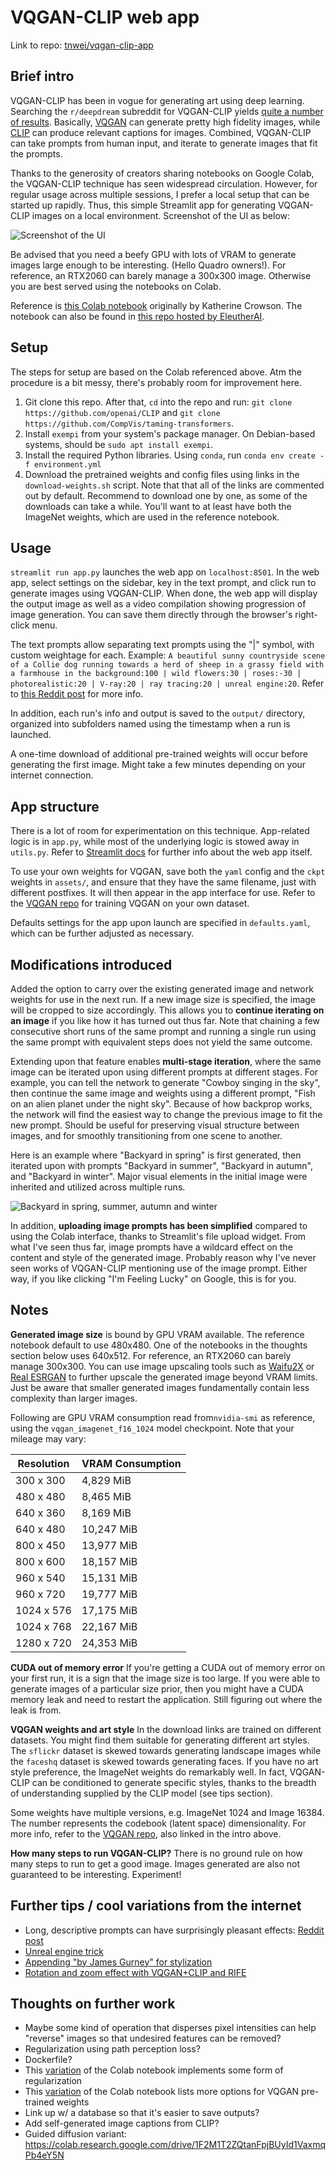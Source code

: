 # VQGAN-CLIP web app

Link to repo: [tnwei/vqgan-clip-app](https://github.com/tnwei/vqgan-clip-app)

## Brief intro

VQGAN-CLIP has been in vogue for generating art using deep learning. Searching the `r/deepdream` subreddit for VQGAN-CLIP yields [quite a number of results](https://www.reddit.com/r/deepdream/search?q=vqgan+clip&restrict_sr=on). Basically, [VQGAN](https://github.com/CompVis/taming-transformers) can generate pretty high fidelity images, while [CLIP](https://github.com/openai/CLIP) can produce relevant captions for images. Combined, VQGAN-CLIP can take prompts from human input, and iterate to generate images that fit the prompts.

Thanks to the generosity of creators sharing notebooks on Google Colab, the VQGAN-CLIP technique has seen widespread circulation. However, for regular usage across multiple sessions, I prefer a local setup that can be started up rapidly. Thus, this simple Streamlit app for generating VQGAN-CLIP images on a local environment. Screenshot of the UI as below:

![Screenshot of the UI](docs/ui.jpeg)

Be advised that you need a beefy GPU with lots of VRAM to generate images large enough to be interesting. (Hello Quadro owners!). For reference, an RTX2060 can barely manage a 300x300 image. Otherwise you are best served using the notebooks on Colab.

Reference is [this Colab notebook](https://colab.research.google.com/drive/1L8oL-vLJXVcRzCFbPwOoMkPKJ8-aYdPN?usp=sharing) originally by Katherine Crowson. The notebook can also be found in [this repo hosted by EleutherAI](https://github.com/EleutherAI/vqgan-clip).

## Setup

The steps for setup are based on the Colab referenced above. Atm the procedure is a bit messy, there's probably room for improvement here. 

1. Git clone this repo. After that, `cd` into the repo and run: `git clone https://github.com/openai/CLIP` and `git clone https://github.com/CompVis/taming-transformers`.
2. Install `exempi` from your system's package manager. On Debian-based systems, should be `sudo apt install exempi`. 
3. Install the required Python libraries. Using `conda`, run `conda env create -f environment.yml`
4. Download the pretrained weights and config files using links in the `download-weights.sh` script. Note that that all of the links are commented out by default. Recommend to download one by one, as some of the downloads can take a while. You'll want to at least have both the ImageNet weights, which are used in the reference notebook.

## Usage

`streamlit run app.py` launches the web app on `localhost:8501`. In the web app, select settings on the sidebar, key in the text prompt, and click run to generate images using VQGAN-CLIP. When done, the web app will display the output image as well as a video compilation showing progression of image generation. You can save them directly through the browser's right-click menu. 

The text prompts allow separating text prompts using the "|" symbol, with custom weightage for each. Example: `A beautiful sunny countryside scene of a Collie dog running towards a herd of sheep in a grassy field with a farmhouse in the background:100 | wild flowers:30 | roses:-30 | photorealistic:20 | V-ray:20 | ray tracing:20 | unreal engine:20`. Refer to [this Reddit post](https://www.reddit.com/r/bigsleep/comments/p15fis/tutorial_an_introduction_for_newbies_to_using_the/) for more info. 

In addition, each run's info and output is saved to the `output/` directory, organized into subfolders named using the timestamp when a run is launched. 

A one-time download of additional pre-trained weights will occur before generating the first image. Might take a few minutes depending on your internet connection.

## App structure

There is a lot of room for experimentation on this technique. App-related logic is in `app.py`, while most of the underlying logic is stowed away in `utils.py`. Refer to [Streamlit docs](https://docs.streamlit.io/en/stable/index.html) for further info about the web app itself. 

To use your own weights for VQGAN, save both the `yaml` config and the `ckpt` weights in `assets/`, and ensure that they have the same filename, just with different postfixes. It will then appear in the app interface for use. Refer to the [VQGAN repo](https://github.com/CompVis/taming-transformers) for training VQGAN on your own dataset.

Defaults settings for the app upon launch are specified in `defaults.yaml`, which can be further adjusted as necessary.

## Modifications introduced

Added the option to carry over the existing generated image and network weights for use in the next run. If a new image size is specified, the image will be cropped to size accordingly. This allows you to **continue iterating on an image** if you like how it has turned out thus far. Note that chaining a few consecutive short runs of the same prompt and running a single run using the same prompt with equivalent steps does not yield the same outcome. 

Extending upon that feature enables **multi-stage iteration**, where the same image can be iterated upon using different prompts at different stages. For example, you can tell the network to generate "Cowboy singing in the sky", then continue the same image and weights using a different prompt, "Fish on an alien planet under the night sky". Because of how backprop works, the network will find the easiest way to change the previous image to fit the new prompt. Should be useful for preserving visual structure between images, and for smoothly transitioning from one scene to another.

Here is an example where "Backyard in spring" is first generated, then iterated upon with prompts "Backyard in summer", "Backyard in autumn", and "Backyard in winter". Major visual elements in the initial image were inherited and utilized across multiple runs.

![Backyard in spring, summer, autumn and winter](docs/four-seasons-20210808.png)

In addition, **uploading image prompts has been simplified** compared to using the Colab interface, thanks to Streamlit's file upload widget. From what I've seen thus far, image prompts have a wildcard effect on the content and style of the generated image. Probably reason why I've never seen works of VQGAN-CLIP mentioning use of the image prompt. Either way, if you like clicking "I'm Feeling Lucky" on Google, this is for you.

## Notes

**Generated image size** is bound by GPU VRAM available. The reference notebook default to use 480x480. One of the notebooks in the thoughts section below uses 640x512. For reference, an RTX2060 can barely manage 300x300. You can use image upscaling tools such as [Waifu2X](https://github.com/nagadomi/waifu2x) or [Real ESRGAN](https://github.com/xinntao/Real-ESRGAN) to further upscale the generated image beyond VRAM limits. Just be aware that smaller generated images fundamentally contain less complexity than larger images. 

Following are GPU VRAM consumption read from`nvidia-smi` as reference, using the `vqgan_imagenet_f16_1024` model checkpoint. Note that your mileage may vary:

| Resolution| VRAM Consumption |
| ----------| ---------------- |
| 300 x 300 | 4,829 MiB        |
| 480 x 480 | 8,465 MiB        |
| 640 x 360 | 8,169 MiB        |
| 640 x 480 | 10,247 MiB       |
| 800 x 450 | 13,977 MiB       |
| 800 x 600 | 18,157 MiB       |
| 960 x 540 | 15,131 MiB       |
| 960 x 720 | 19,777 MiB       |
| 1024 x 576| 17,175 MiB       |
| 1024 x 768| 22,167 MiB       |
| 1280 x 720| 24,353 MiB       |

**CUDA out of memory error** If you're getting a CUDA out of memory error on your first run, it is a sign that the image size is too large. If you were able to generate images of a particular size prior, then you might have a CUDA memory leak and need to restart the application. Still figuring out where the leak is from.

**VQGAN weights and art style** In the download links are trained on different datasets. You might find them suitable for generating different art styles. The `sflickr` dataset is skewed towards generating landscape images while the `faceshq` dataset is skewed towards generating faces. If you have no art style preference, the ImageNet weights do remarkably well. In fact, VQGAN-CLIP can be conditioned to generate specific styles, thanks to the breadth of understanding supplied by the CLIP model (see tips section).

Some weights have multiple versions, e.g. ImageNet 1024 and Image 16384. The number represents the codebook (latent space) dimensionality. For more info, refer to the [VQGAN repo](https://github.com/CompVis/taming-transformers), also linked in the intro above.

**How many steps to run VQGAN-CLIP?** There is no ground rule on how many steps to run to get a good image. Images generated are also not guaranteed to be interesting. Experiment! 

## Further tips / cool variations from the internet

+ Long, descriptive prompts can have surprisingly pleasant effects: [Reddit post](https://www.reddit.com/r/MediaSynthesis/comments/oej9qc/gptneo_vqganclip/)
+ [Unreal engine trick](https://twitter.com/arankomatsuzaki/status/1399471244760649729?s=20)
+ [Appending "by James Gurney" for stylization](https://moultano.wordpress.com/2021/07/20/tour-of-the-sacred-library/)
+ [Rotation and zoom effect with VQGAN+CLIP and RIFE](https://www.reddit.com/r/MediaSynthesis/comments/oos5xu/rotate_and_zoom_effect_with_vqganclip_and_rife/)

## Thoughts on further work

+ Maybe some kind of operation that disperses pixel intensities can help "reverse" images so that undesired features can be removed? 
+ Regularization using path perception loss?
+ Dockerfile?
+ This [variation](https://colab.research.google.com/drive/1gFn9u3oPOgsNzJWEFmdK-N9h_y65b8fj) of the Colab notebook implements some form of regularization
+ This [variation](https://colab.research.google.com/drive/1go6YwMFe5MX6XM9tv-cnQiSTU50N9EeT?usp=sharing#scrollTo=EXMSuW2EQWsd) of the Colab notebook lists more options for VQGAN pre-trained weights
+ Link up w/ a database so that it's easier to save outputs?
+ Add self-generated image captions from CLIP?
+ Guided diffusion variant: https://colab.research.google.com/drive/1F2M1T2ZQtanFpjBUyId1VaxmqPb4eY5N
